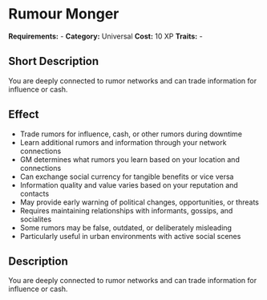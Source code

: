 # Rumour Monger

**Requirements:** -
**Category:** Universal
**Cost:** 10 XP
**Traits:** -


## Short Description
You are deeply connected to rumor networks and can trade information for influence or cash.

## Effect
- Trade rumors for influence, cash, or other rumors during downtime
- Learn additional rumors and information through your network connections
- GM determines what rumors you learn based on your location and connections
- Can exchange social currency for tangible benefits or vice versa
- Information quality and value varies based on your reputation and contacts
- May provide early warning of political changes, opportunities, or threats
- Requires maintaining relationships with informants, gossips, and socialites
- Some rumors may be false, outdated, or deliberately misleading
- Particularly useful in urban environments with active social scenes

## Description
You are deeply connected to rumor networks and can trade information for influence or cash.